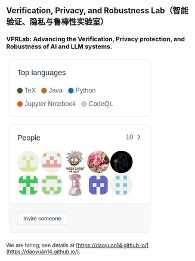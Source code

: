 ## Verification, Privacy, and Robustness Lab（智能验证、隐私与鲁棒性实验室）

### VPRLab: Advancing the Verification, Privacy protection, and Robustness of AI and LLM systems.

![Image](https://raw.githubusercontent.com/VPRLab/VPRLab.github.io/master/VPRLabMembers.png)

We are hiring; see details at [https://daoyuan14.github.io/](https://daoyuan14.github.io/).
